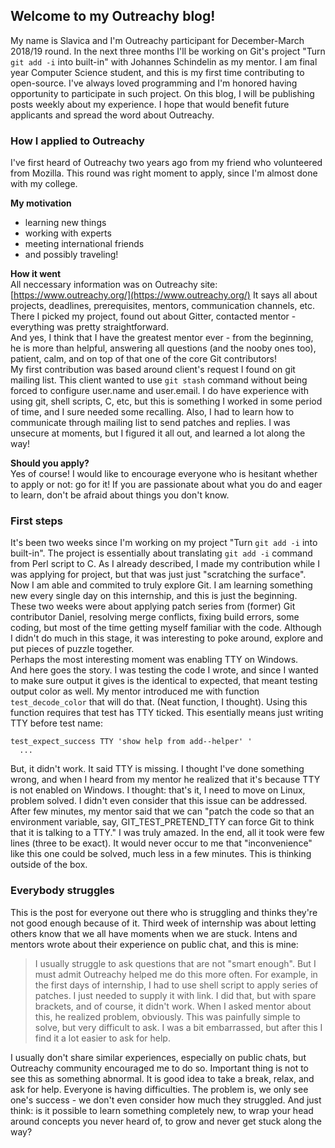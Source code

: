 ## Welcome to my Outreachy blog!

My name is Slavica and I'm Outreachy participant for December-March 2018/19 round.
In the next three months I'll be working on Git's project "Turn `git add -i` into built-in" 
with Johannes Schindelin as my mentor.
I am final year Computer Science student, and this is my first time contributing to open-source. 
I've always loved programming and I'm honored having opportunity to participate in such project.
On this blog, I will be publishing posts weekly about my experience. I hope that would benefit 
future applicants and spread the word about Outreachy.  
  
  
  
### How I applied to Outreachy

I've first heard of Outreachy two years ago from my friend who volunteered from Mozilla.
This round was right moment to apply, since I'm almost done with my college.  

**My motivation**  
* learning new things
* working with experts
* meeting international friends
* and possibly traveling!  

**How it went**   
All neccessary information was on Outreachy site: [https://www.outreachy.org/](https://www.outreachy.org/)
It says all about projects, deadlines, prerequisites, mentors, communication channels, etc.
There I picked my project, found out about Gitter, contacted mentor - everything was pretty straightforward.  
And yes, I think that I have the greatest mentor ever - from the beginning, he is more than helpful, answering all
questions (and the nooby ones too), patient, calm, and on top of that one of the core Git contributors!  
My first contribution was based around client's request I found on git mailing list. This client wanted to use 
`git stash` command without being forced to configure user.name and user.email.
I do have experience with using git, shell scripts, C, etc, but this is something I worked in some period of time, 
and I sure needed some recalling. Also, I had to learn how to communicate through mailing list to send patches and replies.
I was unsecure at moments, but I figured it all out, and learned a lot along the way!

**Should you apply?**  
Yes of course! I would like to encourage everyone who is hesitant whether to apply or not: go for it! If you are 
passionate about what you do and eager to learn, don't be afraid about things you don't know.
  
  
  
### First steps

It's been two weeks since I'm working on my project "Turn `git add -i` into built-in". The project is essentially about translating 
`git add -i` command from Perl script to C. As I already described, I made my contribution while I was applying for project, but that was just just "scratching the surface". Now I am able and commited to truly explore Git. I am learning something new every single day on this internship, and this is just the beginning.  
These two weeks were about applying patch series from (former) Git contributor Daniel, resolving merge conflicts, fixing build errors, some coding, but most of the time getting myself familiar with the code. Although I didn't do much in this stage, it was interesting to poke around, explore and put pieces of puzzle together.  
Perhaps the most interesting moment was enabling TTY on Windows.  
And here goes the story. I was testing the code I wrote, and since I wanted to make sure output it gives is the identical to expected, that meant testing output color as well. My mentor introduced me with function `test_decode_color` that will do that. (Neat function, I thought). Using this function requires that test has TTY ticked. This esentially means just writing TTY before test name:
```
test_expect_success TTY 'show help from add--helper' '
  ...
```
But, it didn't work. It said TTY is missing. I thought I've done something wrong, and when I heard from my mentor he realized that it's because TTY is not enabled on Windows. I thought: that's it, I need to move on Linux, problem solved. I didn't even consider that this issue can be addressed.  
After few minutes, my mentor said that we can "patch the code so that an environment variable, say, GIT_TEST_PRETEND_TTY can force Git to think that it is talking to a TTY." I was truly amazed. In the end, all it took were few lines (three to be exact). It would never occur to me that "inconvenience" like this one could be solved, much less in a few minutes. This is thinking outside of the box.  
  
  
  
### Everybody struggles
  
This is the post for everyone out there who is struggling and thinks they're not good enough because of it. Third week of internship was about letting others know that we all have moments when we are stuck. Intens and mentors wrote about their experience on public chat, and this is mine:
> I usually struggle to ask questions that are not "smart enough". But I must admit Outreachy helped me do this more often. For example, in the first days of internship, I had to use shell script to apply series of patches. I just needed to supply it with link. I did that, but with spare brackets, and of course, it didn't work. When I asked mentor about this, he realized problem, obviously. 
> This was painfully simple to solve, but very difficult to ask. I was a bit embarrassed, but after this I find it a lot easier to ask for help.

I usually don't share similar experiences, especially on public chats, but Outreachy community encouraged me to do so. 
Important thing is not to see this as something abnormal. It is good idea to take a break, relax, and ask for help. Everyone is having difficulties. The problem is, we only see one's success - we don't even consider how much they struggled. And just think: is it possible to learn something completely new, to wrap your head around concepts you never heard of, to grow and never get stuck along the way?
